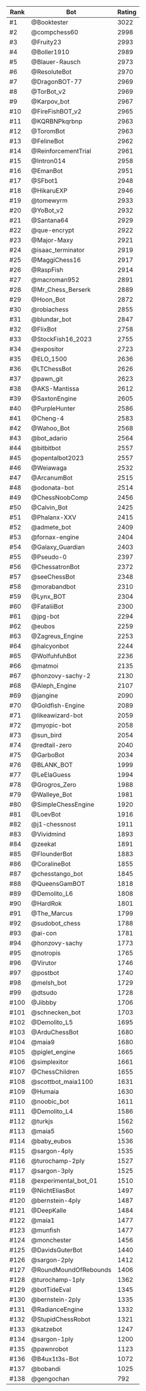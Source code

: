Rank|Bot|Rating
---|---|---
#1|@Booktester|3022
#2|@compchess60|2998
#3|@Fruity23|2993
#4|@Boller1910|2989
#5|@Blauer-Rausch|2973
#6|@ResoluteBot|2970
#7|@DragonBOT-77|2969
#8|@TorBot_v2|2969
#9|@Karpov_bot|2967
#10|@FireFishBOT_v2|2965
#11|@KQRBNPkqrbnp|2963
#12|@ToromBot|2963
#13|@FelineBot|2962
#14|@ReinforcementTrial|2961
#15|@Intron014|2958
#16|@EmanBot|2951
#17|@SFbot1|2948
#18|@HikaruEXP|2946
#19|@tomewyrm|2933
#20|@YoBot_v2|2932
#21|@Santana64|2929
#22|@que-encrypt|2922
#23|@Major-Maxy|2921
#24|@isaac_terminator|2919
#25|@MaggiChess16|2917
#26|@RaspFish|2914
#27|@macroman952|2891
#28|@Mr_Chess_Berserk|2889
#29|@Hoon_Bot|2872
#30|@robiachess|2855
#31|@blundar_bot|2847
#32|@FlixBot|2758
#33|@StockFish16_2023|2755
#34|@expositor|2723
#35|@ELO_1500|2636
#36|@LTChessBot|2626
#37|@pawn_git|2623
#38|@AKS-Mantissa|2612
#39|@SaxtonEngine|2605
#40|@PurpleHunter|2586
#41|@Cheng-4|2583
#42|@Wahoo_Bot|2568
#43|@bot_adario|2564
#44|@bitbitbot|2557
#45|@opentalbot2023|2557
#46|@Weiawaga|2532
#47|@ArcanumBot|2515
#48|@odonata-bot|2514
#49|@ChessNoobComp|2456
#50|@Calvin_Bot|2425
#51|@Phalanx-XXV|2415
#52|@admete_bot|2409
#53|@fornax-engine|2404
#54|@Galaxy_Guardian|2403
#55|@Pseudo-0|2397
#56|@ChessatronBot|2372
#57|@seeChessBot|2348
#58|@morabandbot|2310
#59|@Lynx_BOT|2304
#60|@FataliiBot|2300
#61|@jpg-bot|2294
#62|@eubos|2259
#63|@Zagreus_Engine|2253
#64|@halcyonbot|2244
#65|@WolfuhfuhBot|2236
#66|@matmoi|2135
#67|@honzovy-sachy-2|2130
#68|@Aleph_Engine|2107
#69|@jangine|2090
#70|@Goldfish-Engine|2089
#71|@likeawizard-bot|2059
#72|@myopic-bot|2058
#73|@sun_bird|2054
#74|@redtail-zero|2040
#75|@GarboBot|2034
#76|@BLANK_BOT|1999
#77|@LeElaGuess|1994
#78|@Grogros_Zero|1988
#79|@Walleye_Bot|1981
#80|@SimpleChessEngine|1920
#81|@LoevBot|1916
#82|@j1-chessnost|1911
#83|@Vividmind|1893
#84|@zeekat|1891
#85|@FlounderBot|1883
#86|@CoralineBot|1855
#87|@chesstango_bot|1845
#88|@QueensGamBOT|1818
#89|@Demolito_L6|1808
#90|@HardRok|1801
#91|@The_Marcus|1799
#92|@sudobot_chess|1788
#93|@ai-con|1781
#94|@honzovy-sachy|1773
#95|@notropis|1765
#96|@Virutor|1746
#97|@postbot|1740
#98|@melsh_bot|1729
#99|@dtsudo|1728
#100|@Jibbby|1706
#101|@schnecken_bot|1703
#102|@Demolito_L5|1695
#103|@ArduChessBot|1680
#104|@maia9|1680
#105|@piglet_engine|1665
#106|@simplexitor|1661
#107|@ChessChildren|1655
#108|@scottbot_maia1100|1631
#109|@Humaia|1630
#110|@noobic_bot|1611
#111|@Demolito_L4|1586
#112|@turkjs|1562
#113|@maia5|1560
#114|@baby_eubos|1536
#115|@sargon-4ply|1535
#116|@turochamp-2ply|1527
#117|@sargon-3ply|1525
#118|@experimental_bot_01|1510
#119|@NichtEliasBot|1497
#120|@bernstein-4ply|1487
#121|@DeepKalle|1484
#122|@maia1|1477
#123|@munfish|1477
#124|@monchester|1456
#125|@DavidsGuterBot|1440
#126|@sargon-2ply|1412
#127|@RoundMoundOfRebounds|1406
#128|@turochamp-1ply|1362
#129|@botTideEval|1345
#130|@bernstein-2ply|1335
#131|@RadianceEngine|1332
#132|@StupidChessRobot|1321
#133|@katzebot|1247
#134|@sargon-1ply|1200
#135|@pawnrobot|1123
#136|@B4ux1t3s-Bot|1072
#137|@bobandi|1025
#138|@gengochan|792
